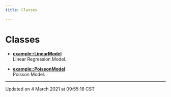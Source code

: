 ```yaml
---
title: Classes

---
```


# Classes









- **[example::LinearModel](/eg-cpp-library/docs/api/classes/classexample_1_1_linear_model/)** <br>Linear Regression Model. 



- **[example::PoissonModel](/eg-cpp-library/docs/api/classes/classexample_1_1_poisson_model/)** <br>Poisson Model. 







-------------------------------

Updated on  4 March 2021 at 09:55:16 CST
